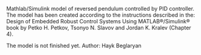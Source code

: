 Mathlab/Simulink model of reversed pendulum controlled by PID controller.
The model has been created according to the instructions described in the:
Design of Embedded Robust Control Systems Using MATLAB®/Simulink® book by Petko H. Petkov, Tsonyo N. Slavov and Jordan K. Kralev (Chapter 4).

The model is not finished yet.
Author: Hayk Beglaryan
